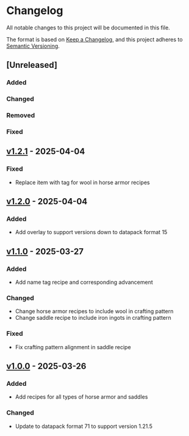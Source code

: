 # Changelog

All notable changes to this project will be documented in this file.

The format is based on [Keep a Changelog](https://keepachangelog.com/en/1.1.0/),
and this project adheres to [Semantic Versioning](https://semver.org/spec/v2.0.0.html).

## [Unreleased]

### Added

### Changed

### Removed

### Fixed

## [v1.2.1](https://github.com/Neluxx/craftable-horse-armor/releases/tag/v1.2.1) - 2025-04-04

### Fixed
- Replace item with tag for wool in horse armor recipes

## [v1.2.0](https://github.com/Neluxx/craftable-horse-armor/releases/tag/v1.2.0) - 2025-04-04

### Added
- Add overlay to support versions down to datapack format 15

## [v1.1.0](https://github.com/Neluxx/craftable-horse-armor/releases/tag/v1.1.0) - 2025-03-27

### Added
- Add name tag recipe and corresponding advancement

### Changed
- Change horse armor recipes to include wool in crafting pattern
- Change saddle recipe to include iron ingots in crafting pattern

### Fixed
- Fix crafting pattern alignment in saddle recipe

## [v1.0.0](https://github.com/Neluxx/craftable-horse-armor/releases/tag/v1.0.0) - 2025-03-26

### Added
- Add recipes for all types of horse armor and saddles

### Changed
- Update to datapack format 71 to support version 1.21.5
